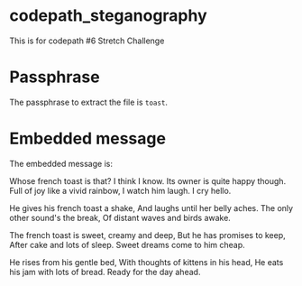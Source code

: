 # codepath_steganography
This is for codepath #6 Stretch Challenge

# Passphrase
The passphrase to extract the file is `toast`.

# Embedded message
The embedded message is:

Whose french toast is that? I think I know.
Its owner is quite happy though.
Full of joy like a vivid rainbow,
I watch him laugh. I cry hello.

He gives his french toast a shake,
And laughs until her belly aches.
The only other sound's the break,
Of distant waves and birds awake.

The french toast is sweet, creamy and deep,
But he has promises to keep,
After cake and lots of sleep.
Sweet dreams come to him cheap.

He rises from his gentle bed,
With thoughts of kittens in his head,
He eats his jam with lots of bread.
Ready for the day ahead.
